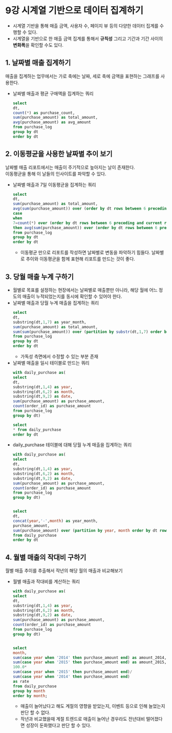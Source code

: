 # 9강 시계열 기반으로 데이터 집계하기
* 시계열 기반을 통해 매출 금액, 사용자 수, 페이지 뷰 등의 다양한 데이터 집계를 수행할 수 있다.
* 시계열을 기반으로 한 매출 금액 집계를 통해서 **규칙성** 그리고 기간과 기간 사이의 **변화폭**을 확인할 수도 있다.
## 1. 날짜별 매출 집계하기
매출을 집계하는 업무에서는 가로 축에는 날짜, 세로 축에 금액을 표현하는 그래프를 사용한다.
* 날짜별 매출과 평균 구매액을 집계하는 쿼리
  ```sql
  select
  dt,
  count(*) as purchase_count,
  sum(purchase_amount) as total_amount,
  avg(purchase_amount) as avg_amount
  from purchase_log
  group by dt
  order by dt
  ```
## 2. 이동평균을 사용한 날짜별 추이 보기
날짜별 매출 리포트에서는 매출이 주기적으로 높아지는 날이 존재한다.                      
이동평균을 통해 이 날들의 인사이트를 파악할 수 있다.
* 날짜별 매출과 7일 이동평균을 집계하는 쿼리
  ```sql
  select
  dt,
  sum(purchase_amount) as total_amount,
  avg(sum(purchase_amount)) over (order by dt rows between 6 preceding and current row) as seven_dat_avg,
  case
  when
  7=count(*) over (order by dt rows between 6 preceding and current row)
  then avg(sum(purchase_amount)) over (order by dt rows between 6 preceding and current row) end as seven_day_avg_strict
  from purchase_log
  group by dt
  order by dt
  ```
  * 이동평균 만으로 리포트를 작성하면 날짜별로 변동을 파악하기 힘들다. 날짜별로 추이와 이동평균을 함께 표현해 리포트를 만드는 것이 좋다.
## 3. 당월 매출 누계 구하기
* 월별로 목표를 설정하는 현장에서는 날짜별로 매출뿐만 아니라, 해당 월에 어느 정도의 매출이 누적되었는지를 동시에 확인할 수 있어야 한다.
* 날짜별 매출과 당월 누계 매출을 집계하는 쿼리
  ```sql
  select
  dt,
  substring(dt,1,7) as year_month,
  sum(purchase_amount) as total_amount,
  sum(sum(purchase_amount)) over (partition by substr(dt,1,7) order by dt rows unbounded preceding) as agg_amount
  from purchase_log
  group by dt
  order by dt
  ```
  * 가독성 측면에서 수정할 수 있는 부분 존재
* 날짜별 매출을 일시 테이블로 만드는 쿼리
  ```sql
  with daily_purchase as(
  select
  dt,
  substring(dt,1,4) as year,
  substring(dt,6,2) as month,
  substring(dt,9,2) as date,
  sum(purchase_amount) as purchase_amount,
  count(order_id) as purchase_amount
  from purchase_log
  group by dt)
  
  select
  * from daily_purchase
  order by dt
  ```
* daily_purchase 테이블에 대해 당월 누계 매출을 집계하는 쿼리
  ```sql
  with daily_purchase as(
  select
  dt,
  substring(dt,1,4) as year,
  substring(dt,6,2) as month,
  substring(dt,9,2) as date,
  sum(purchase_amount) as purchase_amount,
  count(order_id) as purchase_amount
  from purchase_log
  group by dt)
  
  
  select
  dt,
  concat(year,'-',month) as year_month,
  purchase_amount,
  sum(purchase_amount) over (partition by year, month order by dt rows between unbounded preceding) as agg_amount
  from daily_purchase
  order by dt
  ```
## 4. 월별 매출의 작대비 구하기
월별 매출 추이를 추출해서 작년의 해당 월의 매출과 비교해보기
* 월별 매출과 작대비를 계산하는 쿼리
  ```sql
  with daily_purchase as(
  select
  dt,
  substring(dt,1,4) as year,
  substring(dt,6,2) as month,
  substring(dt,9,2) as date,
  sum(purchase_amount) as purchase_amount,
  count(order_id) as purchase_amount
  from purchase_log
  group by dt)
  
  
  select
  month,
  sum(case year when '2014' then purchase_amount end) as amount_2014,
  sum(case year when '2015' then purchase_amount end) as amount_2015,
  100.0*
  sum(case year when '2015' then purchase_amount end)/
  sum(case year when '2014' then purchase_amount end)
  as rate
  from daily_purchase
  group by month
  order by month;
  ```
  * 매출이 늘어났다고 해도 계절의 영향을 받았는지, 이벤트 등으로 인해 늘었는지 판단 할 수 없다.
  * 작년과 비교했을때 계절 트렌드로 매출이 늘어난 경우라도 전년대비 떨어졌다면 성장이 둔화했다고 판단 할 수 있다.
